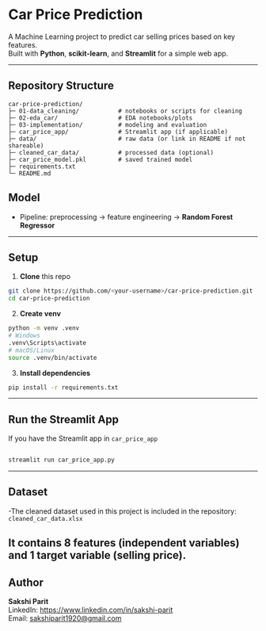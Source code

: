 # Car Price Prediction

A Machine Learning project to predict car selling prices based on key features.  
Built with **Python**, **scikit-learn**, and  **Streamlit** for a simple web app.

---

## Repository Structure 
```
car-price-prediction/
├─ 01-data_cleaning/           # notebooks or scripts for cleaning
├─ 02-eda_car/                 # EDA notebooks/plots
├─ 03-implementation/          # modeling and evaluation
├─ car_price_app/              # Streamlit app (if applicable)
├─ data/                       # raw data (or link in README if not shareable)
├─ cleaned_car_data/           # processed data (optional)
├─ car_price_model.pkl         # saved trained model
├─ requirements.txt
└─ README.md
```



## Model
- Pipeline: preprocessing → feature engineering → **Random Forest Regressor** 


---

## Setup

1) **Clone** this repo
```bash
git clone https://github.com/<your-username>/car-price-prediction.git
cd car-price-prediction
```

2) **Create venv** 
```bash
python -m venv .venv
# Windows
.venv\Scripts\activate
# macOS/Linux
source .venv/bin/activate
```

3) **Install dependencies**
```bash
pip install -r requirements.txt
```

---

## Run the Streamlit App
If you have the Streamlit app in `car_price_app`
```bash

streamlit run car_price_app.py
```

---



## Dataset
-The cleaned dataset used in this project is included in the repository:  
`cleaned_car_data.xlsx`

It contains 8 features (independent variables) and 1 target variable (selling price).  
---


## Author
**Sakshi Parit**  
LinkedIn: <https://www.linkedin.com/in/sakshi-parit>  
Email: <sakshiparit1920@gmail.com>


